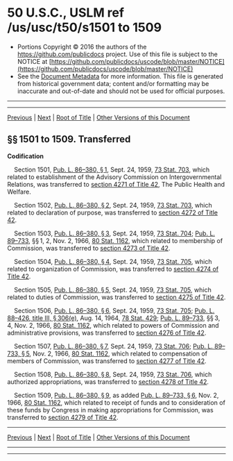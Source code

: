 ---
---

# 50 U.S.C., USLM ref /us/usc/t50/s1501 to 1509

* Portions Copyright © 2016 the authors of the https://github.com/publicdocs project.
  Use of this file is subject to the NOTICE at [https://github.com/publicdocs/uscode/blob/master/NOTICE](https://github.com/publicdocs/uscode/blob/master/NOTICE)
* See the [Document Metadata](././../../../..//README.md) for more information.
  This file is generated from historical government data; content and/or formatting may be inaccurate and out-of-date and should not be used for official purposes.

----------
----------

[Previous](./../../../..//us/usc/t50/ch31/m__us_usc_t50_ch31.md) | [Next](./../../../..//us/usc/t50/ch32/m__us_usc_t50_ch32.md) | [Root of Title](./../../../../) | [Other Versions of this Document](https://publicdocs.github.io/go/links?ns=uslm&ref=%2Fus%2Fusc%2Ft50%2Fs1501+to+1509)

## §§ 1501 to 1509. Transferred

 __Codification__ 

    Section 1501, [Pub. L. 86–380, § 1][/us/pl/86/380/s1], Sept. 24, 1959, [73 Stat. 703][/us/stat/73/703], which related to establishment of the Advisory Commission on Intergovernmental Relations, was transferred to [section 4271 of Title 42][/us/usc/t42/s4271], The Public Health and Welfare.

    Section 1502, [Pub. L. 86–380, § 2][/us/pl/86/380/s2], Sept. 24, 1959, [73 Stat. 703][/us/stat/73/703], which related to declaration of purpose, was transferred to [section 4272 of Title 42][/us/usc/t42/s4272].

    Section 1503, [Pub. L. 86–380, § 3][/us/pl/86/380/s3], Sept. 24, 1959, [73 Stat. 704][/us/stat/73/704]; [Pub. L. 89–733][/us/pl/89/733], §§ 1, 2, Nov. 2, 1966, [80 Stat. 1162][/us/stat/80/1162], which related to membership of Commission, was transferred to [section 4273 of Title 42][/us/usc/t42/s4273].

    Section 1504, [Pub. L. 86–380, § 4][/us/pl/86/380/s4], Sept. 24, 1959, [73 Stat. 705][/us/stat/73/705], which related to organization of Commission, was transferred to [section 4274 of Title 42][/us/usc/t42/s4274].

    Section 1505, [Pub. L. 86–380, § 5][/us/pl/86/380/s5], Sept. 24, 1959, [73 Stat. 705][/us/stat/73/705], which related to duties of Commission, was transferred to [section 4275 of Title 42][/us/usc/t42/s4275].

    Section 1506, [Pub. L. 86–380, § 6][/us/pl/86/380/s6], Sept. 24, 1959, [73 Stat. 705][/us/stat/73/705]; [Pub. L. 88–426, title III, § 306(e)][/us/pl/88/426/s306/e], Aug. 14, 1964, [78 Stat. 429][/us/stat/78/429]; [Pub. L. 89–733][/us/pl/89/733], §§ 3, 4, Nov. 2, 1966, [80 Stat. 1162][/us/stat/80/1162], which related to powers of Commission and administrative provisions, was transferred to [section 4276 of Title 42][/us/usc/t42/s4276].

    Section 1507, [Pub. L. 86–380, § 7][/us/pl/86/380/s7], Sept. 24, 1959, [73 Stat. 706][/us/stat/73/706]; [Pub. L. 89–733, § 5][/us/pl/89/733/s5], Nov. 2, 1966, [80 Stat. 1162][/us/stat/80/1162], which related to compensation of members of Commission, was transferred to [section 4277 of Title 42][/us/usc/t42/s4277].

    Section 1508, [Pub. L. 86–380, § 8][/us/pl/86/380/s8], Sept. 24, 1959, [73 Stat. 706][/us/stat/73/706], which authorized appropriations, was transferred to [section 4278 of Title 42][/us/usc/t42/s4278].

    Section 1509, [Pub. L. 86–380, § 9][/us/pl/86/380/s9], as added [Pub. L. 89–733, § 6][/us/pl/89/733/s6], Nov. 2, 1966, [80 Stat. 1162][/us/stat/80/1162], which related to receipt of funds and to consideration of these funds by Congress in making appropriations for Commission, was transferred to [section 4279 of Title 42][/us/usc/t42/s4279].

----------

[Previous](./../../../..//us/usc/t50/ch31/m__us_usc_t50_ch31.md) | [Next](./../../../..//us/usc/t50/ch32/m__us_usc_t50_ch32.md) | [Root of Title](./../../../../) | [Other Versions of this Document](https://publicdocs.github.io/go/links?ns=uslm&ref=%2Fus%2Fusc%2Ft50%2Fs1501+to+1509)

----------
----------

[/us/pl/86/380/s1]: https://publicdocs.github.io/go/links?ns=uslm&ref=%2Fus%2Fpl%2F86%2F380%2Fs1
[/us/stat/73/703]: https://publicdocs.github.io/go/links?ns=uslm&ref=%2Fus%2Fstat%2F73%2F703
[/us/usc/t42/s4271]: https://publicdocs.github.io/go/links?ns=uslm&ref=%2Fus%2Fusc%2Ft42%2Fs4271
[/us/pl/86/380/s2]: https://publicdocs.github.io/go/links?ns=uslm&ref=%2Fus%2Fpl%2F86%2F380%2Fs2
[/us/stat/73/703]: https://publicdocs.github.io/go/links?ns=uslm&ref=%2Fus%2Fstat%2F73%2F703
[/us/usc/t42/s4272]: https://publicdocs.github.io/go/links?ns=uslm&ref=%2Fus%2Fusc%2Ft42%2Fs4272
[/us/pl/86/380/s3]: https://publicdocs.github.io/go/links?ns=uslm&ref=%2Fus%2Fpl%2F86%2F380%2Fs3
[/us/stat/73/704]: https://publicdocs.github.io/go/links?ns=uslm&ref=%2Fus%2Fstat%2F73%2F704
[/us/pl/89/733]: https://publicdocs.github.io/go/links?ns=uslm&ref=%2Fus%2Fpl%2F89%2F733
[/us/stat/80/1162]: https://publicdocs.github.io/go/links?ns=uslm&ref=%2Fus%2Fstat%2F80%2F1162
[/us/usc/t42/s4273]: https://publicdocs.github.io/go/links?ns=uslm&ref=%2Fus%2Fusc%2Ft42%2Fs4273
[/us/pl/86/380/s4]: https://publicdocs.github.io/go/links?ns=uslm&ref=%2Fus%2Fpl%2F86%2F380%2Fs4
[/us/stat/73/705]: https://publicdocs.github.io/go/links?ns=uslm&ref=%2Fus%2Fstat%2F73%2F705
[/us/usc/t42/s4274]: https://publicdocs.github.io/go/links?ns=uslm&ref=%2Fus%2Fusc%2Ft42%2Fs4274
[/us/pl/86/380/s5]: https://publicdocs.github.io/go/links?ns=uslm&ref=%2Fus%2Fpl%2F86%2F380%2Fs5
[/us/stat/73/705]: https://publicdocs.github.io/go/links?ns=uslm&ref=%2Fus%2Fstat%2F73%2F705
[/us/usc/t42/s4275]: https://publicdocs.github.io/go/links?ns=uslm&ref=%2Fus%2Fusc%2Ft42%2Fs4275
[/us/pl/86/380/s6]: https://publicdocs.github.io/go/links?ns=uslm&ref=%2Fus%2Fpl%2F86%2F380%2Fs6
[/us/stat/73/705]: https://publicdocs.github.io/go/links?ns=uslm&ref=%2Fus%2Fstat%2F73%2F705
[/us/pl/88/426/s306/e]: https://publicdocs.github.io/go/links?ns=uslm&ref=%2Fus%2Fpl%2F88%2F426%2Fs306%2Fe
[/us/stat/78/429]: https://publicdocs.github.io/go/links?ns=uslm&ref=%2Fus%2Fstat%2F78%2F429
[/us/pl/89/733]: https://publicdocs.github.io/go/links?ns=uslm&ref=%2Fus%2Fpl%2F89%2F733
[/us/stat/80/1162]: https://publicdocs.github.io/go/links?ns=uslm&ref=%2Fus%2Fstat%2F80%2F1162
[/us/usc/t42/s4276]: https://publicdocs.github.io/go/links?ns=uslm&ref=%2Fus%2Fusc%2Ft42%2Fs4276
[/us/pl/86/380/s7]: https://publicdocs.github.io/go/links?ns=uslm&ref=%2Fus%2Fpl%2F86%2F380%2Fs7
[/us/stat/73/706]: https://publicdocs.github.io/go/links?ns=uslm&ref=%2Fus%2Fstat%2F73%2F706
[/us/pl/89/733/s5]: https://publicdocs.github.io/go/links?ns=uslm&ref=%2Fus%2Fpl%2F89%2F733%2Fs5
[/us/stat/80/1162]: https://publicdocs.github.io/go/links?ns=uslm&ref=%2Fus%2Fstat%2F80%2F1162
[/us/usc/t42/s4277]: https://publicdocs.github.io/go/links?ns=uslm&ref=%2Fus%2Fusc%2Ft42%2Fs4277
[/us/pl/86/380/s8]: https://publicdocs.github.io/go/links?ns=uslm&ref=%2Fus%2Fpl%2F86%2F380%2Fs8
[/us/stat/73/706]: https://publicdocs.github.io/go/links?ns=uslm&ref=%2Fus%2Fstat%2F73%2F706
[/us/usc/t42/s4278]: https://publicdocs.github.io/go/links?ns=uslm&ref=%2Fus%2Fusc%2Ft42%2Fs4278
[/us/pl/86/380/s9]: https://publicdocs.github.io/go/links?ns=uslm&ref=%2Fus%2Fpl%2F86%2F380%2Fs9
[/us/pl/89/733/s6]: https://publicdocs.github.io/go/links?ns=uslm&ref=%2Fus%2Fpl%2F89%2F733%2Fs6
[/us/stat/80/1162]: https://publicdocs.github.io/go/links?ns=uslm&ref=%2Fus%2Fstat%2F80%2F1162
[/us/usc/t42/s4279]: https://publicdocs.github.io/go/links?ns=uslm&ref=%2Fus%2Fusc%2Ft42%2Fs4279


